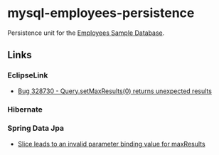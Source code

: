 # mysql-employees-persistence

Persistence unit for the [Employees Sample Database](https://dev.mysql.com/doc/employee/en/).

## Links

### EclipseLink
* [Bug 328730 - Query.setMaxResults(0) returns unexpected results](https://bugs.eclipse.org/bugs/show_bug.cgi?id=328730)

### Hibernate

### Spring Data Jpa
* [Slice leads to an invalid parameter binding value for maxResults](https://github.com/spring-projects/spring-data-jpa/issues/3392)
